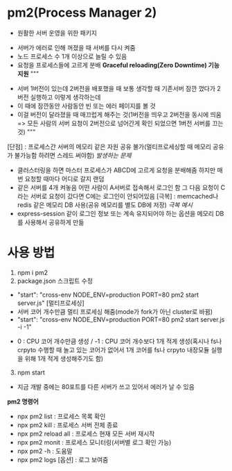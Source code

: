 # pm2(Process Manager 2)
- 원활한 서버 운영을 위한 패키지
+ 서버가 에러로 인해 꺼졌을 때 서버를 다시 켜줌
+ 노드 프로세스 수 1개 이상으로 늘릴 수 있음
+ 요청을 프로세스들에 고르게 분배
**Graceful reloading(Zero Downtime) 기능 지원**
""" 
- 서버 1버전이 있는데 2버전을 배포했을 때 보통 생각할 때 기존서버 잠깐 껐다가 2버전 실행하고 이렇게 생각하는데
- 이 때에 잠깐동안 사람동안 빈 또는 에러 페이지를 볼 것
- 이걸 버전이 달라졌을 때 매끄럽게 해주는 것(1버전을 띄우고 2버전을 동시에 띄움 => 모든 사람의 서버 요청이 2버전으로 넘어간게 확인 되었으면 1버전 서버를 끄는 것) 
"""

[단점] : 프로세스간 서버의 메모리 같은 자원 공유 불가(멀티프로세싱할 때 메모리 공유가 불가능함 하려면 스레드 써야함) 
*발생하는 문제*
- 클러스터링을 하면 마스터 프로세스가 ABCD에 고르게 요청을 분배해줌 하지만 매번 요청할 때마다 어디로 갈지 랜덤
- 같은 서버를 4개 켜놓음 어떤 사람이 A서버로 접속해서 로그인 함 그 다음 요청이 C라는 서버로 요청이 갔다면 C에는 로그인이 안되어있음
[극복] : memcached나 redis 같은 메모리 DB 사용(공유 메모리를 별도 DB에 저장)
*극복 예시*
- express-session 같이 로그인 정보 또는 계속 유지되어야 하는 옵션을 메모리 DB를 사용해서 공유하게 만듦

# 사용 방법
1. npm i pm2
2. package.json 스크립트 수정 
- "start": "cross-env NODE_ENV=production PORT=80 pm2 start server.js"
[멀티프로세싱]
- 서버 코어 개수만큼 멀티 프로세싱 해줌(mode가 fork가 아닌 cluster로 바뀜)
- "start": "cross-env NODE_ENV=production PORT=80 pm2 start server.js -i -1"
+ 0 : CPU 코어 개수만큼 생성 / -1 : CPU 코어 개수보다 1개 적게 생성(혹시나 fs나 crpyto 수행할 때 놀고 있는 코어가 없어서 1개 코어를 fs나 crpyto 내장모듈 실행을 위해 1개 적게 생성해주기도 함)
3. npm start
- 지금 개발 중에는 80포트를 다른 서버가 쓰고 있어서 에러가 날 수 있음

**pm2 명령어**
- npx pm2 list : 프로세스 목록 확인
- npx pm2 kill : 프로세스 서버 전체 종료
- npx pm2 reload all : 프로세스 현재 모든 서버 재시작
- npx pm2 monit : 프로세스 모니터링(서버별 로그 확인 가능)
- npx pm2 -h : 도움말
- npx pm2 logs [옵션] : 로그 보여줌 
